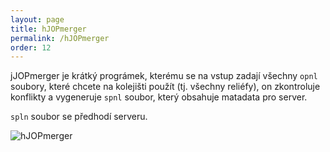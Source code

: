 ```yaml
---
layout: page
title: hJOPmerger
permalink: /hJOPmerger
order: 12
---
```


jJOPmerger je krátký prográmek, kterému se na vstup zadají všechny `opnl` soubory,
které chcete na kolejišti použít (tj. všechny reliéfy), on zkontroluje konflikty
a vygeneruje `spnl` soubor, který obsahuje matadata pro server.

`spln` soubor se předhodí serveru.

![hJOPmerger](/assestr/hJOPmerger)


